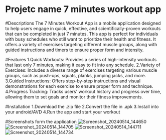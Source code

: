 # Projetc name 7 minutes workout app


#Descriptions
The 7 Minutes Workout App is a mobile application designed to help users engage in quick, effective, and scientifically-proven workouts that can be completed in just 7 minutes. This app is perfect for individuals with busy schedules who still want to prioritize their health and fitness. It offers a variety of exercises targeting different muscle groups, along with guided instructions and timers to ensure proper form and intensity.

#Features
1.Quick Workouts: Provides a series of high-intensity workouts that last only 7 minutes, making it easy to fit into any schedule.
2.Variety of Exercises: Includes a diverse range of exercises targeting various muscle groups, such as push-ups, squats, planks, jumping jacks, and more.
3.Guided Instructions: Offers step-by-step instructions and visual demonstrations for each exercise to ensure proper form and technique.
4.Progress Tracking: Tracks users' workout history and progress over time, allowing them to set goals and monitor their fitness improvements.

#Installation
1.Dowmload the .zip file 
2.Convert the file in .apk
3.Install into your android/AVD
4.Run the app and start your workout

#Screenshots form the application
![Screenshot_20240514_144650](https://github.com/abhivrm16/7MinutesWorkout/assets/93922066/1898fed2-af28-4fb5-b526-61ffae4849e9)
![Screenshot_20240514_144705](https://github.com/abhivrm16/7MinutesWorkout/assets/93922066/b526eb15-c509-4bd3-b2ca-c45a10b7f58f)
![Screenshot_20240514_144711](https://github.com/abhivrm16/7MinutesWorkout/assets/93922066/8cb23076-02dc-4b77-acff-ef00c4767394)
![Screenshot_20240514_144734](https://github.com/abhivrm16/7MinutesWorkout/assets/93922066/453860cd-2f1e-498d-a15e-82990a5e4424)
